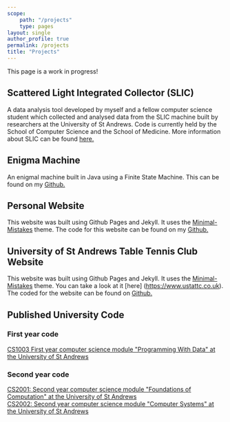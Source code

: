 ```yaml
---
scope:
    path: "/projects"
    type: pages
layout: single
author_profile: true
permalink: /projects
title: "Projects"
---
```


This page is a work in progress!

## Scattered Light Integrated Collector (SLIC)
A data analysis tool developed by myself and a fellow computer science student which collected and analysed data from the SLIC machine built by researchers at the University of St Andrews. Code is currently held by the School of Computer Science and the School of Medicine. More information about SLIC can be found [here.](http://medicine.st-andrews.ac.uk/blog/tag/slic/)

## Enigma Machine
An enigmal machine built in Java using a Finite State Machine. This can be found on my [Github.](https://github.com/AStodgyGuy/EnigmaFSM)

## Personal Website
This website was built using Github Pages and Jekyll. It uses the [Minimal-Mistakes](https://github.com/mmistakes/minimal-mistakes) theme. The code for this website can be found on my [Github.](https://github.com/AStodgyGuy/AStodgyGuy.github.io)

## University of St Andrews Table Tennis Club Website
This website was built using Github Pages and Jekyll. It uses the [Minimal-Mistakes](https://github.com/mmistakes/minimal-mistakes) theme. You can take a look at it [here] (https://www.ustattc.co.uk). The coded for the website can be found on [Github.](https://github.com/UStATableTennis/UStATableTennis.github.io)

## Published University Code
### First year code
[CS1003 First year computer science module "Programming With Data" at the University of St Andrews](https://github.com/AStodgyGuy/CS1003) 
### Second year code
[CS2001: Second year computer science module "Foundations of Computation" at the University of St Andrews](https://github.com/AStodgyGuy/CS2001) <br>
[CS2002: Second year computer science module "Computer Systems" at the University of St Andrews](https://github.com/AStodgyGuy/CS2002-Code)
